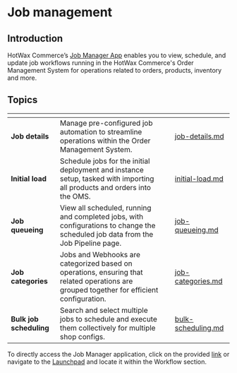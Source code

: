 # Job management

## Introduction

HotWax Commerce’s [Job Manager App](https://www.hotwax.co/apps/job-manager-app) enables you to view, schedule, and update job workflows running in the HotWax Commerce's Order Management System for operations related to orders, products, inventory and more.



## Topics

<table data-view="cards"><thead><tr><th></th><th></th><th></th><th data-hidden data-card-target data-type="content-ref"></th></tr></thead><tbody><tr><td><strong>Job details</strong></td><td>Manage pre-configured job automation to streamline operations within the Order Management System.</td><td></td><td><a href="job-management/job-details.md">job-details.md</a></td></tr><tr><td><strong>Initial load</strong></td><td>Schedule jobs for the initial deployment and instance setup, tasked with importing all products and orders into the OMS.</td><td></td><td><a href="job-management/initial-load.md">initial-load.md</a></td></tr><tr><td><strong>Job queueing</strong></td><td>View all scheduled, running and completed jobs, with configurations to change the scheduled job data from the Job Pipeline page.</td><td></td><td><a href="job-management/job-queueing.md">job-queueing.md</a></td></tr><tr><td><strong>Job categories</strong></td><td>Jobs and Webhooks are categorized based on operations, ensuring that related operations are grouped together for efficient configuration.</td><td></td><td><a href="job-management/job-categories.md">job-categories.md</a></td></tr><tr><td><strong>Bulk job scheduling</strong></td><td>Search and select multiple jobs to schedule and execute them collectively for multiple shop configs.</td><td></td><td><a href="job-management/bulk-scheduling.md">bulk-scheduling.md</a></td></tr></tbody></table>



To directly access the Job Manager application, click on the provided [link](https://job-manager.hotwax.io) or navigate to the [Launchpad](https://launchpad.hotwax.io/home) and locate it within the Workflow section.
